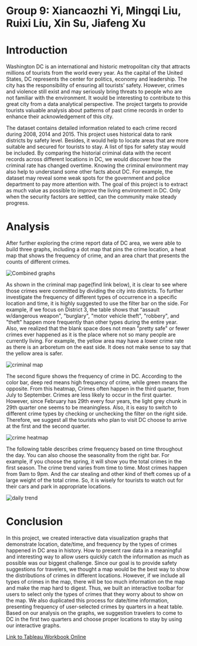 # Group 9: Xiancaozhi Yi, Mingqi Liu, Ruixi Liu, Xin Su, Jiafeng Xu

# Introduction

Washington DC is an international and historic metropolitan city that attracts millions of tourists from the world every year. As the capital of the United States, DC represents the center for politics, economy and leadership. The city has the responsibility of ensuring all tourists’ safety.  However, crimes and violence still exist and may seriously bring threats to people who are not familiar with the environment. It would be interesting to contribute to this great city from a data analytical perspective. The project targets to provide tourists valuable analysis about patterns of past crime records in order to enhance their acknowledgement of this city.

The dataset contains detailed information related to each crime record during 2008, 2014 and 2015. This project uses historical data to rank districts by safety level. Besides, it would help to locate areas that are more suitable and secured for tourists to stay. A list of tips for safety stay would be included. By comparing the historial criminal data with the recent records across different locations in DC, we would discover how the criminal rate has changed overtime. Knowing the criminal environment may also help to understand some other facts about DC. For example, the dataset may reveal some weak spots for the government and police department to pay more attention with. The goal of this project is to extract as much value as possible to improve the living environment in DC. Only when the security factors are settled, can the community make steady progress.


# Analysis

After further exploring the crime report data of DC area, we were able to build three graphs, including a dot map that pins the crime location, a heat map that shows the frequency of crime, and an area chart that presents the counts of different crimes.

![Combined graphs](dashboards.png)


As shown in the criminal map page(find link below), it is clear to see where those crimes were committed by dividing the city into districts. To further investigate the frequency of different types of occurrence in a specific location and time, it is highly suggested to use the filter bar on the side. For example, if we focus on District 3, the table shows that “assault w/dangerous weapon", "burglary", "motor vehicle theft", "robbery", and "theft" happen more frequently than other types during the entire year. Also, we realized that the blank space does not mean "pretty safe" or fewer crimes ever happened as it is the place where not so many people are currently living. For example, the yellow area may have a lower crime rate as there is an arboretum on the east side. It does not make sense to say that the yellow area is safer. 

![criminal map](images.png)

The second figure shows the frequency of crime in DC. According to the color bar, deep red means high frequency of crime, while green means the opposite. From this heatmap, Crimes often happen in the third quarter, from July to September. Crimes are less likely to occur in the first quarter. However, since February has 29th every four years, the light grey chunk in 29th quarter one seems to be meaningless. Also, it is easy to switch to different crime types by checking or unchecking the filter on the right side. 
Therefore, we suggest all the tourists who plan to visit DC choose to arrive at the first and the second quarter. 

![crime heatmap](crimeheatmap.png)

The following table describes crime frequency based on time throughout the day. You can also choose the seasonality from the right bar. For example, if you choose the spring, it will show you the total crimes in the first season. The crime trend varies from time to time. Most crimes happen from 9am to 9pm. And the car stealing and other kind of theft comes up of a large weight of the total crime. So, it is wisely for tourists to watch out for their cars and park in appropriate locations.

![daily trend](dailytrend.png)

# Conclusion

In this project, we created interactive data visualization graphs that demonstrate location, date/time, and frequency by the types of crimes happened in DC area in history. How to present raw data in a meaningful and interesting way to allow users quickly catch the information as much as possible was our biggest challenge. Since our goal is to provide safety suggestions for travelers, we thought a map would be the best way to show the distributions of crimes in different locations. However, if we include all types of crimes in the map, there will be too much information on the map and make the map hard to digest. Thus, we built an interactive toolbar for users to select only the types of crimes that they worry about to show on the map. We also duplicated this process for date/time information, presenting frequency of user-selected crimes by quarters in a heat table. Based on our analysis on the graphs, we suggestion travelers to come to DC in the first two quarters and choose proper locations to stay by using our interactive graphs. 


[Link to Tableau Workbook Online](https://public.tableau.com/profile/jiafeng.xu#!/vizhome/projectDC/DC?publish=yes)


